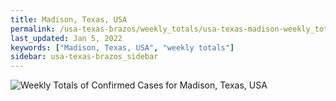 ```yaml
---
title: Madison, Texas, USA
permalink: /usa-texas-brazos/weekly_totals/usa-texas-madison-weekly_totals.html
last_updated: Jan 5, 2022
keywords: ["Madison, Texas, USA", "weekly totals"]
sidebar: usa-texas-brazos_sidebar
---
```


![Weekly Totals of Confirmed Cases for Madison, Texas, USA](/covid_tracker/images/graphs/usa-texas-madison-weekly_totals_graph.png)
